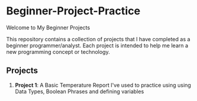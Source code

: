 # Beginner-Project-Practice

Welcome to My Beginner Projects

This repository contains a collection of projects that I have completed as a beginner programmer/analyst. Each project is intended to help me learn a new programming concept or technology.

## Projects
1. **Project 1**: A Basic Temperature Report I've used to practice using using Data Types, Boolean Phrases and defining variables

